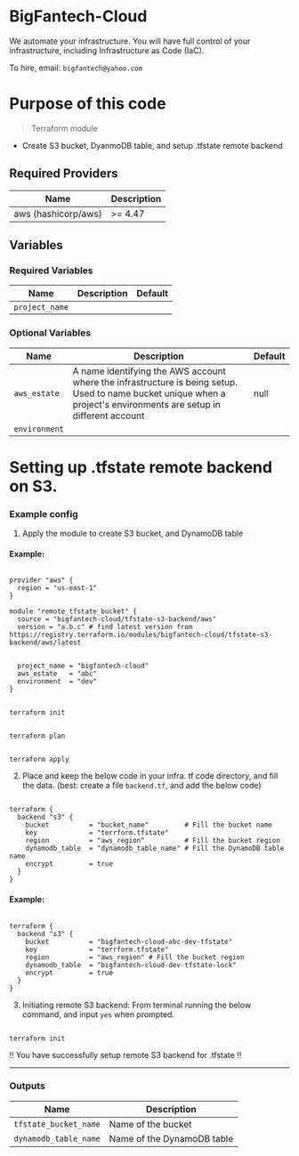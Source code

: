 # BigFantech-Cloud

We automate your infrastructure.
You will have full control of your infrastructure, including Infrastructure as Code (IaC).

To hire, email: `bigfantech@yahoo.com`

# Purpose of this code

> Terraform module

- Create S3 bucket, DyanmoDB table, and setup .tfstate remote backend

## Required Providers

| Name                | Description |
| ------------------- | ----------- |
| aws (hashicorp/aws) | >= 4.47     |

## Variables

### Required Variables

| Name           | Description | Default |
| -------------- | ----------- | ------- |
| `project_name` |             |         |

### Optional Variables

| Name          | Description                                                                                                                                                         | Default |
| ------------- | ------------------------------------------------------------------------------------------------------------------------------------------------------------------- | ------- |
| `aws_estate`  | A name identifying the AWS account where the infrastructure is being setup. Used to name bucket unique when a project's environments are setup in different account | null    |
| `environment` |                                                                                                                                                                     |         |

# Setting up .tfstate remote backend on S3.

### Example config

1. Apply the module to create S3 bucket, and DynamoDB table

#### Example:

```

provider "aws" {
  region = "us-east-1"
}

module "remote_tfstate_bucket" {
  source = "bigfantech-cloud/tfstate-s3-backend/aws"
  version = "a.b.c" # find latest version from https://registry.terraform.io/modules/bigfantech-cloud/tfstate-s3-backend/aws/latest


  project_name = "bigfantech-cloud"
  aws_estate   = "abc"
  environment  = "dev"
}

```

```

terraform init

```

```

terraform plan

```

```

terraform apply

```

2. Place and keep the below code in your infra. tf code directory, and fill the data.
   (best: create a file `backend.tf`, and add the below code)

```

terraform {
  backend "s3" {
    bucket          = "bucket_name"         # Fill the bucket name
    key             = "terrform.tfstate"
    region          = "aws_region"          # Fill the bucket region
    dynamodb_table  = "dynamodb_table_name" # Fill the DynamoDB table name
    encrypt         = true
  }
}

```

#### Example:

```

terraform {
  backend "s3" {
    bucket          = "bigfantech-cloud-abc-dev-tfstate"
    key             = "terrform.tfstate"
    region          = "aws_region" # Fill the bucket region
    dynamodb_table  = "bigfantech-cloud-dev-tfstate-lock"
    encrypt         = true
  }
}

```

3. Initiating remote S3 backend: From terminal running the below command, and input `yes` when prompted.

```

terraform init

```

!! You have successfully setup remote S3 backend for .tfstate !!

---

### Outputs

| Name                  | Description                |
| --------------------- | -------------------------- |
| `tfstate_bucket_name` | Name of the bucket         |
| `dynamodb_table_name` | Name of the DynamoDB table |
